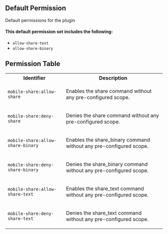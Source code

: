 ## Default Permission

Default permissions for the plugin

#### This default permission set includes the following:

- `allow-share-text`
- `allow-share-binary`

## Permission Table

<table>
<tr>
<th>Identifier</th>
<th>Description</th>
</tr>


<tr>
<td>

`mobile-share:allow-share`

</td>
<td>

Enables the share command without any pre-configured scope.

</td>
</tr>

<tr>
<td>

`mobile-share:deny-share`

</td>
<td>

Denies the share command without any pre-configured scope.

</td>
</tr>

<tr>
<td>

`mobile-share:allow-share-binary`

</td>
<td>

Enables the share_binary command without any pre-configured scope.

</td>
</tr>

<tr>
<td>

`mobile-share:deny-share-binary`

</td>
<td>

Denies the share_binary command without any pre-configured scope.

</td>
</tr>

<tr>
<td>

`mobile-share:allow-share-text`

</td>
<td>

Enables the share_text command without any pre-configured scope.

</td>
</tr>

<tr>
<td>

`mobile-share:deny-share-text`

</td>
<td>

Denies the share_text command without any pre-configured scope.

</td>
</tr>
</table>

